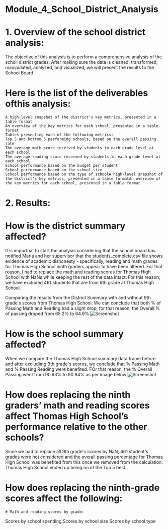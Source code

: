 # Module_4_School_District_Analysis
# 1. Overview of the school district analysis: 
The objective of this analysis is to perform a comprehensive analysis of the scholl district grades. After making sure the data is cleaned, transformed, manipulated, analyzed,    and visualized, we will present the results to the School Board
#  Here is the list of the deliverables ofthis analysis: 
    A high-level snapshot of the district's key metrics, presented in a table format
    An overview of the key metrics for each school, presented in a table format
    Tables presenting each of the following metrics:
    Top 5 and bottom 5 performing schools, based on the overall passing rate
    The average math score received by students in each grade level at each school
    The average reading score received by students in each grade level at each school
    School performance based on the budget per student
    School performance based on the school size 
    School performance based on the type of schoolA high-level snapshot of the district's key metrics, presented in a table formatAn overview of the key metrics for each school, presented in a table format
 # 2. Results: 
 # How is the district summary affected? 

It is importnat to start the analysis considering that the school board has notified Maria and her supervisor that the students_complete.csv file shows evidence of academic dishonesty - specifically, reading and math grades for Thomas High School ninth graders appear to have been altered. For that reason, I had to replace the math and reading scores for Thomas High School with NaNs while keeping the rest of the data intact. For this reason, we have excluded 461 students that are from 9th grade at Thomas High School.

Comparing the results from the District Summary with and without 9th grade's scores from Thomas High School:
We can conclude that both % of Passing Math and Reading had a slight drop, for that reason, the Overall % of passing droped from 65.2% to 64.9%
![Screenshot](https://github.com/taiberkeley/Module_4_School_District_Analysis/blob/main/School%20District%20with%20vs%20whitout.png)

# How is the school summary affected?

When we compare the Thomas High School summary data frame before and after excludimg 9th grade's scores, we conclude that % Passing Math and % Passing Reading were benefited. FOr that reason, the % Overall Passing went from 90.63% to 90.94% as per image below
 ![Screenshot](https://github.com/taiberkeley/Module_4_School_District_Analysis/blob/main/Thomas%20High%20School.png)   

# How does replacing the ninth graders’ math and reading scores affect Thomas High School’s performance relative to the other schools? 
Since we had to replace all 9th grade's scores by NaN, 461 student's grades were not considered and the overall passing percentage for Thomas High School was benefited from this once we removed from the calculation. Thomas High School ended up being on of the Top 5 best 

# How does replacing the ninth-grade scores affect the following:
    # Math and reading scores by grade: 
Scores by school spending
Scores by school size
Scores by school type
